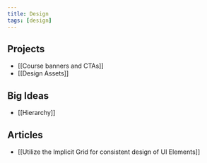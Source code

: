 ```yaml
---
title: Design
tags: [design]
---
```



## Projects

- [[Course banners and CTAs]]
- [[Design Assets]]

## Big Ideas

- [[Hierarchy]]

## Articles

- [[Utilize the Implicit Grid for consistent design of UI Elements]]

